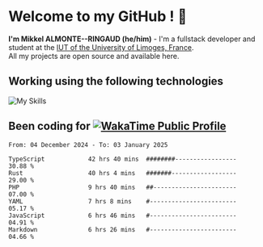 # Welcome to my GitHub ! 🌃

**I'm Mikkel ALMONTE--RINGAUD (he/him)** - I'm a fullstack developer and student at the [IUT of the University of Limoges, France](https://iut.unilim.fr). \
All my projects are open source and available here.

## Working using the following technologies

![My Skills](https://skillicons.dev/icons?i=solidjs,pnpm,nodejs,ts,js,vercel,netlify,html,css,rust,astro,git,vue,md,electron,figma,github,bash,bun,cloudflare,py,tailwind,nginx,npm,tauri,vite,zig,yarn,windicss,dart,flutter,kotlin&theme=dark)

## Been coding for [![WakaTime Public Profile](https://wakatime.com/badge/user/0839e595-e07a-435c-8d59-ed95f2a3d6dd.svg?style=flat-square)](https://wakatime.com/@0839e595-e07a-435c-8d59-ed95f2a3d6dd)

<!--START_SECTION:waka-->

```plain
From: 04 December 2024 - To: 03 January 2025

TypeScript            42 hrs 40 mins  ########-----------------   30.88 %
Rust                  40 hrs 4 mins   #######------------------   29.00 %
PHP                   9 hrs 40 mins   ##-----------------------   07.00 %
YAML                  7 hrs 8 mins    #------------------------   05.17 %
JavaScript            6 hrs 46 mins   #------------------------   04.91 %
Markdown              6 hrs 26 mins   #------------------------   04.66 %
```

<!--END_SECTION:waka-->
